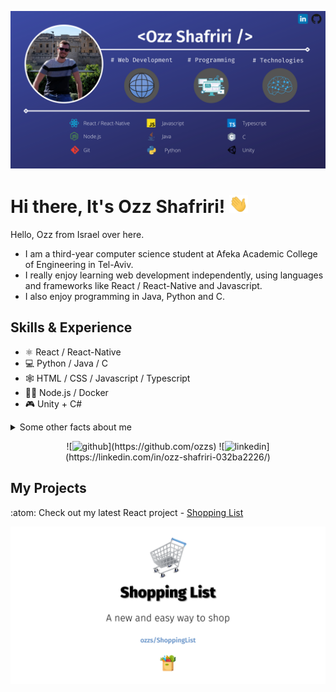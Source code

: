 ![Banner](https://github.com/ozzs/ozzs/blob/main/MyBanner2.png)

# Hi there, It's Ozz Shafriri! <img src="https://github.com/ozzs/ozzs/blob/main/wave.gif" width="30px">

Hello, Ozz from Israel over here.
* I am a third-year computer science student at Afeka Academic College of Engineering in Tel-Aviv.
* I really enjoy learning web development independently, using languages and frameworks like React / React-Native and Javascript.
* I also enjoy programming in Java, Python and C.

## Skills & Experience
* ⚛️ React / React-Native
* 💻 Python / Java / C
* 🕸️ HTML / CSS / Javascript / Typescript
* :man_technologist: Node.js / Docker
* :video_game: Unity + C#

<details>
  <summary>Some other facts about me</summary>
  <br>
  <p><i>Alexa, play "Fly Away From Here" by Aerosmith 🎶</i><p>

  - My go to jam when coding: rap or anime openings. depends on the mood. ⭐
  - Breaking Bad is the best show of all time. The Office is a close second. 📺
  - Quote to live by:   ***“Great Minds Discuss Ideas,
                        Average Minds Discuss Events,
                        Small Minds Discuss People.”***


  

  ![My github stats](https://github-readme-stats.vercel.app/api?username=ozzs&show_icons=true&theme=nord)
  <br><br>
</details>

<p align="center">
  ![<img src='https://cdn.jsdelivr.net/npm/simple-icons@3.0.1/icons/github.svg' alt='github' height='40'>](https://github.com/ozzs)  
  ![<img src='https://cdn.jsdelivr.net/npm/simple-icons@3.0.1/icons/linkedin.svg' alt='linkedin' height='40'>](https://linkedin.com/in/ozz-shafriri-032ba2226/)
</p>

## My Projects
:atom:   Check out my latest React project - [Shopping List](https://github.com/ozzs/ShoppingList)

![shopping-list-banner](https://github.com/ozzs/ShoppingList/blob/main/ShoppingListBanner.png)
